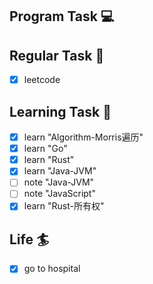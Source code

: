 

## Program Task  💻

## Regular Task  🤡
- [x] leetcode

## Learning Task 🎯
- [x] learn "Algorithm-Morris遍历"
- [x] learn "Go"
- [x] learn "Rust"
- [x] learn "Java-JVM"
- [ ] note "Java-JVM"
- [ ] note "JavaScript"
- [x] learn "Rust-所有权"

## Life 🏄
- [x] go to hospital 